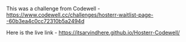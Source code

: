 This was a challenge from Codewell - https://www.codewell.cc/challenges/hosterr-waitlist-page--60b3ea4c0cc72310b5a2494d


Here is the live link - https://itsarvindhere.github.io/Hosterr-Codewell/
